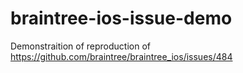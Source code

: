 # braintree-ios-issue-demo
Demonstraition of reproduction of https://github.com/braintree/braintree_ios/issues/484
